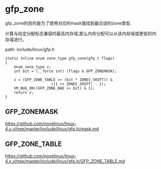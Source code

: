 gfp_zone
========================================

gfp_zone的目的是为了使用对应的mask值找到最合适的zone类型.

计算与给定分配标志兼容的最高内存域,那么内存分配可以从该内存域或更低的内存域进行。

path: include/linux/gfp.h
```
static inline enum zone_type gfp_zone(gfp_t flags)
{
    enum zone_type z;
    int bit = (__force int) (flags & GFP_ZONEMASK);

    z = (GFP_ZONE_TABLE >> (bit * ZONES_SHIFT)) &
                     ((1 << ZONES_SHIFT) - 1);
    VM_BUG_ON((GFP_ZONE_BAD >> bit) & 1);
    return z;
}
```

GFP_ZONEMASK
----------------------------------------

https://github.com/novelinux/linux-4.x.y/tree/master/include/linux/gfp.h/mask.md

GFP_ZONE_TABLE
----------------------------------------

https://github.com/novelinux/linux-4.x.y/tree/master/include/linux/gfp.h/GFP_ZONE_TABLE.md

